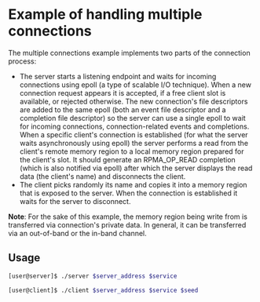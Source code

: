 Example of handling multiple connections
===

The multiple connections example implements two parts of the connection process:
- The server starts a listening endpoint and waits for incoming connections
using epoll (a type of scalable I/O technique). When a new connection request
appears it is accepted, if a free client slot is available, or rejected
otherwise. The new connection's file descriptors are added to the same epoll
(both an event file descriptor and a completion file descriptor) so the server
can use a single epoll to wait for incoming connections, connection-related
events and completions. When a specific client's connection is established
(for what the server waits asynchronously using epoll) the server performs
a read from the client's remote memory region to a local memory region prepared
for the client's slot. It should generate an RPMA_OP_READ completion
(which is also notified via epoll) after which the server displays the read data
(the client's name) and disconnects the client.
- The client picks randomly its name and copies it into a memory region
that is exposed to the server. When the connection is established it waits
for the server to disconnect.

**Note**: For the sake of this example, the memory region being write from is
transferred via connection's private data. In general, it can be transferred via
an out-of-band or the in-band channel.

## Usage

```bash
[user@server]$ ./server $server_address $service
```

```bash
[user@client]$ ./client $server_address $service $seed
```
